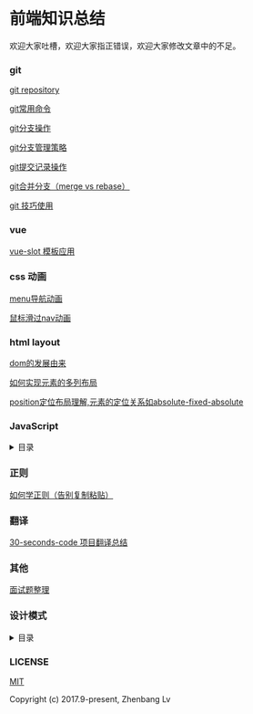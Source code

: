 # 前端知识总结

欢迎大家吐槽，欢迎大家指正错误，欢迎大家修改文章中的不足。

### git

[git repository](https://github.com/lvzhenbang/article/blob/master/git/git-repository.md)

[git常用命令](https://github.com/lvzhenbang/article/blob/master/git/git-command.md)

[git分支操作](https://github.com/lvzhenbang/article/blob/master/git/git-branch.md)

[git分支管理策略](https://github.com/lvzhenbang/article/blob/master/git/git-branch-manage.md)

[git提交记录操作](https://github.com/lvzhenbang/article/blob/master/git/git-commit-manage.md)

[git合并分支（merge vs rebase）](https://github.com/lvzhenbang/article/blob/master/git/git-merge.md)

[git 技巧使用](https://github.com/lvzhenbang/article/blob/master/git/git-skills.md)

### vue

[vue-slot 模板应用](https://github.com/lvzhenbang/article/blob/master/vue/vue-slot.html)


### css 动画

[menu导航动画](https://github.com/lvzhenbang/article/blob/master/cssAnimate/position-float.html)

[鼠标滑过nav动画](https://github.com/lvzhenbang/article/blob/master/cssAnimate/transition-nav.html)

### html layout

[dom的发展由来](https://github.com/lvzhenbang/article/blob/master/dom.md)

[如何实现元素的多列布局](https://github.com/lvzhenbang/article/blob/master/layout/colown.html)

[position定位布局理解,元素的定位关系如absolute-fixed-absolute](https://github.com/lvzhenbang/article/blob/master/layout/position.html)

### JavaScript

<details>
<summary>目录</summary>

[js中的数组，数字，字符串反转](https://github.com/lvzhenbang/article/blob/master/js/js-reverse.md)

[两个数组之间的几种常见操作](https://github.com/lvzhenbang/article/blob/master/js/twoArry.md)

[给一个元素同时绑上click和dbclick事件所存在的问题详解](https://github.com/lvzhenbang/article/blob/master/js/single_double_click.md)

[傻傻的分也分不清楚的property和attribute](https://github.com/lvzhenbang/article/blob/master/js/porp-attr.md)

[老生常谈之闭包](https://github.com/lvzhenbang/article/blob/master/js/closure.md)

[我们面试中在被问到闭包这个问题是要注意的几点](https://github.com/lvzhenbang/article/blob/master/js/closure-translate.md)

[HTML5中的 `data-*` 如何处理数据详解](https://github.com/lvzhenbang/article/blob/master/js/data-attribute.md)

[this,call和apply(这三个东西，如何牢牢记住)](https://github.com/lvzhenbang/article/blob/master/js/this-call-apply.md)

[javascript 对象知识点](https://github.com/lvzhenbang/article/blob/master/js/js-object.md)


</details>

### 正则

[如何学正则（告别复制粘贴）](https://github.com/lvzhenbang/article/blob/master/regular/introduce.md)

### 翻译

[30-seconds-code 项目翻译总结](https://github.com/lvzhenbang/article/blob/master/js/30-seconds-code/index.md)

### 其他

[面试题整理](https://github.com/lvzhenbang/article/blob/master/interview/index.md)

### 设计模式

<details>
<summary>目录</summary>

[高屋建瓴——设计模式](https://github.com/lvzhenbang/article/blob/master/design-pattern/index.md)

[面向对象的JavaScript](https://github.com/lvzhenbang/article/blob/master/design-pattern/oop-js.md)
	
[构造器 设计模式](https://github.com/lvzhenbang/article/blob/master/design-pattern/constructor.md)

[外观 设计模式](https://github.com/lvzhenbang/article/blob/master/design-pattern/facade.md)

[工厂 设计模式](https://github.com/lvzhenbang/article/blob/master/design-pattern/factory.md)

[观察者 设计模式](https://github.com/lvzhenbang/article/blob/master/design-pattern/observer.md)

[javascript 单例设计模式](https://github.com/lvzhenbang/article/blob/master/design-pattern/js-singleton.md)

[javascript 策略设计模式](https://github.com/lvzhenbang/article/blob/master/design-pattern/strategy.md)

[javascript 代理设计模式](https://github.com/lvzhenbang/article/blob/master/design-pattern/proxy-pattern.md)

[javascript 迭代器设计模式](https://github.com/lvzhenbang/article/blob/master/design-pattern/iterator.md)

[javascript 观察者模式](https://github.com/lvzhenbang/article/blob/master/design-pattern/js-observer.md)

</details>


### LICENSE

[MIT](https://opensource.org/licenses/MIT)

Copyright (c) 2017.9-present, Zhenbang Lv